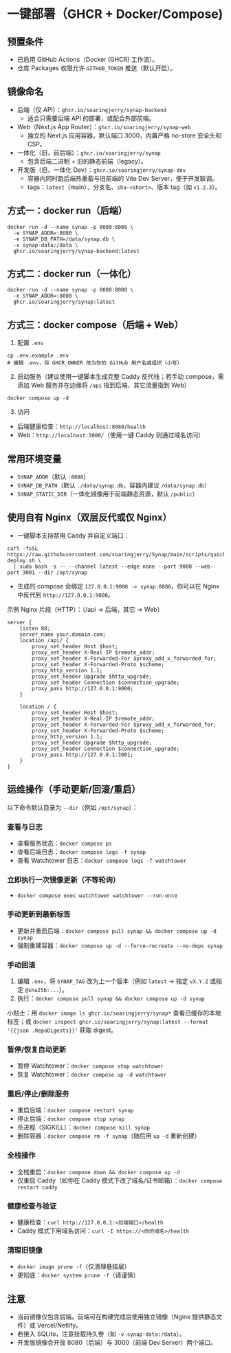 # 一键部署（GHCR + Docker/Compose)

## 预置条件

- 已启用 GitHub Actions（Docker (GHCR) 工作流）。
- 仓库 Packages 权限允许 `GITHUB_TOKEN` 推送（默认开启）。

## 镜像命名

- 后端（仅 API）：`ghcr.io/soaringjerry/synap-backend`
  - 适合只需要后端 API 的部署，或配合外部前端。
- Web（Next.js App Router）：`ghcr.io/soaringjerry/synap-web`
  - 独立的 Next.js 应用容器，默认端口 3000，内置严格 no-store 安全头和 CSP。
- 一体化（旧，前后端）：`ghcr.io/soaringjerry/synap`
  - 包含后端二进制 + 旧的静态前端（legacy）。
- 开发版（旧，一体化 Dev）：`ghcr.io/soaringjerry/synap-dev`
  - 容器内同时跑后端热重载与旧前端的 Vite Dev Server，便于开发联调。
  - tags：`latest`（main）、分支名、`sha-<short>`、版本 tag（如 `v1.2.3`）。

## 方式一：docker run（后端）

```
docker run -d --name synap -p 8080:8080 \
  -e SYNAP_ADDR=:8080 \
  -e SYNAP_DB_PATH=/data/synap.db \
  -v synap-data:/data \
  ghcr.io/soaringjerry/synap-backend:latest
```

## 方式二：docker run（一体化）

```
docker run -d --name synap -p 8080:8080 \
  -e SYNAP_ADDR=:8080 \
  ghcr.io/soaringjerry/synap:latest
```

## 方式三：docker compose（后端 + Web）

1) 配置 `.env`

```
cp .env.example .env
# 编辑 .env，将 GHCR_OWNER 改为你的 GitHub 用户名或组织（小写）
```

2) 启动服务（建议使用一键脚本生成完整 Caddy 反代栈；若手动 compose，需添加 Web 服务并在边缘将 `/api` 指到后端，其它流量指到 Web）

```
docker compose up -d
```

3) 访问

- 后端健康检查：`http://localhost:8080/health`
- Web：`http://localhost:3000/`（使用一键 Caddy 则通过域名访问）

## 常用环境变量

- `SYNAP_ADDR`（默认 `:8080`）
- `SYNAP_DB_PATH`（默认 `./data/synap.db`，容器内建议 `/data/synap.db`）
- `SYNAP_STATIC_DIR`（一体化镜像用于前端静态资源，默认 `/public`）

## 使用自有 Nginx（双层反代或仅 Nginx）

- 一键脚本支持禁用 Caddy 并自定义端口：

```
curl -fsSL https://raw.githubusercontent.com/soaringjerry/Synap/main/scripts/quick-deploy.sh \
  | sudo bash -s -- --channel latest --edge none --port 9000 --web-port 3001 --dir /opt/synap
```

- 生成的 compose 会绑定 `127.0.0.1:9000 -> synap:8080`，你可以在 Nginx 中反代到 `http://127.0.0.1:9000`。

示例 Nginx 片段（HTTP）：（/api → 后端，其它 → Web）

```
server {
    listen 80;
    server_name your.domain.com;
    location /api/ {
        proxy_set_header Host $host;
        proxy_set_header X-Real-IP $remote_addr;
        proxy_set_header X-Forwarded-For $proxy_add_x_forwarded_for;
        proxy_set_header X-Forwarded-Proto $scheme;
        proxy_http_version 1.1;
        proxy_set_header Upgrade $http_upgrade;
        proxy_set_header Connection $connection_upgrade;
        proxy_pass http://127.0.0.1:9000;
    }

    location / {
        proxy_set_header Host $host;
        proxy_set_header X-Real-IP $remote_addr;
        proxy_set_header X-Forwarded-For $proxy_add_x_forwarded_for;
        proxy_set_header X-Forwarded-Proto $scheme;
        proxy_http_version 1.1;
        proxy_set_header Upgrade $http_upgrade;
        proxy_set_header Connection $connection_upgrade;
        proxy_pass http://127.0.0.1:3001;
    }
}
```

## 运维操作（手动更新/回滚/重启）

以下命令默认目录为 `--dir`（例如 `/opt/synap`）：

### 查看与日志
- 查看服务状态：`docker compose ps`
- 查看后端日志：`docker compose logs -f synap`
- 查看 Watchtower 日志：`docker compose logs -f watchtower`

### 立即执行一次镜像更新（不等轮询）
- `docker compose exec watchtower watchtower --run-once`

### 手动更新到最新标签
- 更新并重启后端：`docker compose pull synap && docker compose up -d synap`
- 强制重建容器：`docker compose up -d --force-recreate --no-deps synap`

### 手动回滚
1) 编辑 `.env`，将 `SYNAP_TAG` 改为上一个版本（例如 `latest` → 指定 `vX.Y.Z` 或指定 `@sha256:...`）。
2) 执行：`docker compose pull synap && docker compose up -d synap`

小贴士：用 `docker image ls ghcr.io/soaringjerry/synap*` 查看已缓存的本地标签；或 `docker inspect ghcr.io/soaringjerry/synap:latest --format '{{json .RepoDigests}}'` 获取 digest。

### 暂停/恢复自动更新
- 暂停 Watchtower：`docker compose stop watchtower`
- 恢复 Watchtower：`docker compose up -d watchtower`

### 重启/停止/删除服务
- 重启后端：`docker compose restart synap`
- 停止后端：`docker compose stop synap`
- 杀进程（SIGKILL）：`docker compose kill synap`
- 删除容器：`docker compose rm -f synap`（随后用 `up -d` 重新创建）

### 全栈操作
- 全栈重启：`docker compose down && docker compose up -d`
- 仅重启 Caddy（如你在 Caddy 模式下改了域名/证书邮箱）：`docker compose restart caddy`

### 健康检查与验证
- 健康检查：`curl http://127.0.0.1:<后端端口>/health`
- Caddy 模式下用域名访问：`curl -I https://<你的域名>/health`

### 清理旧镜像
- `docker image prune -f`（仅清理悬挂层）
- 更彻底：`docker system prune -f`（请谨慎）

## 注意

- 当前镜像仅包含后端。前端可在构建完成后使用独立镜像（Nginx 提供静态文件）或 Vercel/Netlify。
- 若接入 SQLite，注意挂载持久卷（如 `-v synap-data:/data`）。
- 开发版镜像会开放 8080（后端）与 3000（前端 Dev Server）两个端口。
